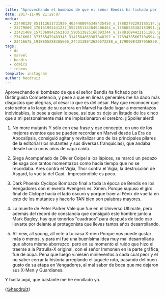 ```yaml
---
title: "Aprovechando el bombazo de que el señor Bendis ha fichado por la Distinguida Competencia, y pese a que en líneas generales me ha dado más disgustos que alegrías, al césar lo que es del césar"
date: 2017-11-08 21:29:07
media: 
  - 23498120_851112631731920_4034480046348435456_n_17882792203185114.jpg
  - 23279809_370161993441232_5522551343849406464_n_17880585382183991.jpg
  - 23421469_1575369942562103_590513825166393344_n_17881094422151180.jpg
  - 23416661_873365479489345_3141584868387848192_n_17894385667104594.jpg
  - 23416675_1918855288365606_2443138042626572288_n_17909084287056850.jpg
tags: 
  - dc
  - marvel
  - bendis
  - comics
  - tebeos
template: instagram
author: hecdruiz
---
```


Aprovechando el bombazo de que el señor Bendis ha fichado por la Distinguida Competencia, y pese a que en líneas generales me ha dado más disgustos que alegrías, al césar lo que es del césar. Hay que reconocer que este señor a lo largo de su carrera en Marvel ha dado lugar a momentazos inolvidables, le pese a quien le pese, así que os dejo un listado de los cinco que a mi personalmente más me implosionaron el cerebro. ¡¡Spoiler alert!!

1. No more mutants
Y sólo con esa frase y ese concepto, en uno de los mejores eventos que se pueden recordar en Marvel desde La Era de Apocalípsis, consiguió agitar y revitalizar uno de los principales pilares de la editorial (los mutantes y sus diversas franquicias), que andaba desde hacía unos años de capa caída.

2. Siege
Acompañado de Olivier Coipel a los lápices, se marcó un pedazo de saga con tantos momentazos como hacía tiempo que no se recordaba. Ares contra el Vigía, Thor contra el Vigía, la destrucción de Asgard, la vuelta del Capi.. Imprescindible es poco.

3. Dark Phoenix Cyclops
Bombazo final a toda la época de Bendis en los Vengadores con el evento Avengers vs. Xmen. Porque supuso el giro final de Cíclope hacia el lado oscuro y porque traer al Fénix de vuelta en esto de los mutantes y hacerlo TAN bien son palabras mayores.

4. La muerte de Peter Parker
Vale que fue en el Universo Ultimate, pero además del record de constancia que consiguió este hombre junto a Mark Bagley, hay que tenerlos "cuadraos" para después de todo eso llevarte por delante al protagonista que llevas tantos años desarrollando.

5. All new, all young, all vete a tu casa X-men
Porque nos puede gustar más o menos, y para mi fue una buenísima idea muy mal desarrollada que ahora mismo aborrezco, pero en su momento el ruido que hizo el traerse a la Patrulla-X original, con el señor Immonen en la parte gráfica, fue de aúpa. Pena que luego viniesen minieventos a cada cual peor y el no saber cerrar la historia arreglando el juguete roto, pasando del buen gusto de su etapa en Vengadores, al mal sabor de boca que me dejaron sus X-Men y Guardianes.

Y hasta aquí, que bastante me he enrollado ya.

([@hecdruiz](https://instagram.com/hecdruiz))
